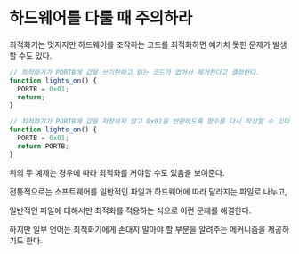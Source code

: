 # 하드웨어를 다룰 때 주의하라

최적화기는 멋지지만 하드웨어를 조작하는 코드를 최적화하면 예기치 못한 문제가 발생할 수도 있다.

```js
// 최적화기가 PORTB에 값을 쓰기만하고 읽는 코드가 없어서 제거한다고 결정한다.
function lights_on() {
  PORTB = 0x01;
  return;
}

// 최적화기가 PORTB에 값을 저장하지 않고 0x01을 반환하도록 함수를 다시 작성할 수 있다.
function lights_on() {
  PORTB = 0x01;
  return PORTB;
}
```

위의 두 예제는 경우에 따라 최적화를 꺼야할 수도 있음을 보여준다.

전통적으로는 소프트웨어를 일반적인 파일과 하드웨어에 따라 달라지는 파일로 나누고,

일반적인 파일에 대해서만 최적화를 적용하는 식으로 이런 문제를 해결한다.

하지만 일부 언어는 최적화기에게 손대지 말아야 할 부분을 알려주는 메커니즘을 제공하기도 한다.
